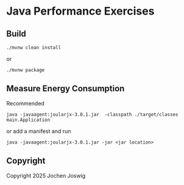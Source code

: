 # Java Performance Exercises

## Build

```
./mvnw clean install
```
or
```
./mvnw package
```

## Measure Energy Consumption

Recommended
```
java -javaagent:joularjx-3.0.1.jar  -classpath ./target/classes  main.Application
```

or add a manifest and run

```
java -javaagent:joularjx-3.0.1.jar -jar <jar location>
```


## Copyright

Copyright 2025 Jochen Joswig